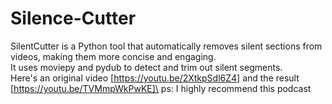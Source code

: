 # Silence-Cutter
SilentCutter is a Python tool that automatically removes silent sections from videos, making them more concise and engaging.\
It uses moviepy and pydub to detect and trim out silent segments.\
Here's an original video [https://youtu.be/2XtkpSdl6Z4] and the result [https://youtu.be/TVMmpWkPwKE]\
ps: I highly recommend this podcast
